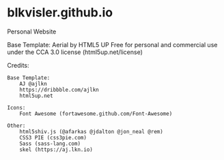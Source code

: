 # blkvisler.github.io
Personal Website


Base Template: Aerial by HTML5 UP
Free for personal and commercial use under the CCA 3.0 license (html5up.net/license)

Credits:

	Base Template:
		AJ @ajlkn
		https://dribbble.com/ajlkn
		html5up.net 
		
	Icons:
		Font Awesome (fortawesome.github.com/Font-Awesome)

	Other:
		html5shiv.js (@afarkas @jdalton @jon_neal @rem)
		CSS3 PIE (css3pie.com)
		Sass (sass-lang.com)
		skel (https://aj.lkn.io)

